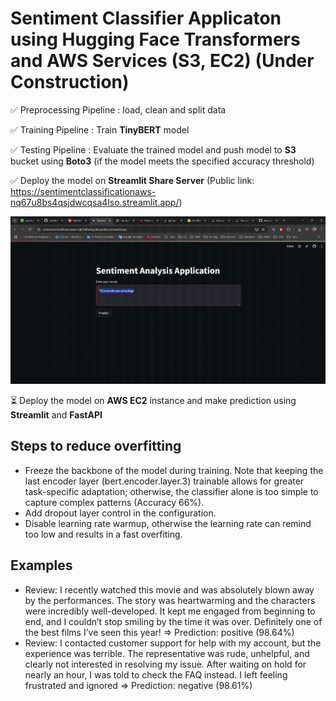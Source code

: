 # Sentiment Classifier Applicaton using **Hugging Face Transformers** and **AWS Services (S3, EC2)** (Under Construction)
✅​ Preprocessing Pipeline : load, clean and split data

✅​ Training Pipeline : Train **TinyBERT** model

✅​​ Testing Pipeline : Evaluate the trained model and push model to **S3** bucket using **Boto3** (if the model meets the specified accuracy threshold)

✅​​ Deploy the model on **Streamlit Share Server** (Public link: https://sentimentclassificationaws-nq67u8bs4qsjdwcqsa4lso.streamlit.app/)

![Demo](assets/demo_streamlit.gif)

​⏳ Deploy the model on **AWS EC2** instance and make prediction using **Streamlit** and **FastAPI**

## Steps to reduce overfitting
- Freeze the backbone of the model during training. Note that keeping the last encoder layer (bert.encoder.layer.3) trainable allows for greater task-specific adaptation; otherwise, the classifier alone is too simple to capture complex patterns (Accuracy 66%). 
- Add dropout layer control in the configuration.
- Disable learning rate warmup, otherwise the learning rate can remind too low and results in a fast overfiting.

## Examples
- Review: I recently watched this movie and was absolutely blown away by the performances. The story was heartwarming and the characters were incredibly well-developed. It kept me engaged from beginning to end, and I couldn’t stop smiling by the time it was over. Definitely one of the best films I’ve seen this year! ⇒ Prediction: positive (98.64%)
- Review: I contacted customer support for help with my account, but the experience was terrible. The representative was rude, unhelpful, and clearly not interested in resolving my issue. After waiting on hold for nearly an hour, I was told to check the FAQ instead. I left feeling frustrated and ignored ⇒ Prediction: negative (98.61%)

